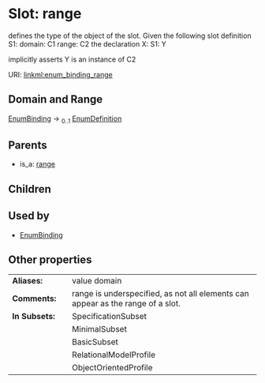 
# Slot: range

defines the type of the object of the slot.  Given the following slot definition
  S1:
    domain: C1
    range:  C2
the declaration
  X:
    S1: Y

implicitly asserts Y is an instance of C2

URI: [linkml:enum_binding_range](https://w3id.org/linkml/enum_binding_range)


## Domain and Range

[EnumBinding](EnumBinding.md) &#8594;  <sub>0..1</sub> [EnumDefinition](EnumDefinition.md)

## Parents

 *  is_a: [range](range.md)

## Children


## Used by

 * [EnumBinding](EnumBinding.md)

## Other properties

|  |  |  |
| --- | --- | --- |
| **Aliases:** | | value domain |
| **Comments:** | | range is underspecified, as not all elements can appear as the range of a slot. |
| **In Subsets:** | | SpecificationSubset |
|  | | MinimalSubset |
|  | | BasicSubset |
|  | | RelationalModelProfile |
|  | | ObjectOrientedProfile |
